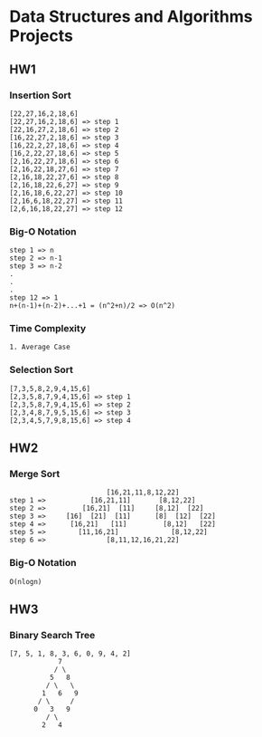 # Data Structures and Algorithms Projects

## HW1

### Insertion Sort

```
[22,27,16,2,18,6]
[22,27,16,2,18,6] => step 1
[22,16,27,2,18,6] => step 2
[16,22,27,2,18,6] => step 3
[16,22,2,27,18,6] => step 4
[16,2,22,27,18,6] => step 5
[2,16,22,27,18,6] => step 6
[2,16,22,18,27,6] => step 7
[2,16,18,22,27,6] => step 8
[2,16,18,22,6,27] => step 9
[2,16,18,6,22,27] => step 10
[2,16,6,18,22,27] => step 11
[2,6,16,18,22,27] => step 12

```

### Big-O Notation

```
step 1 => n
step 2 => n-1
step 3 => n-2
.
.
.
step 12 => 1
n+(n-1)+(n-2)+...+1 = (n^2+n)/2 => O(n^2)
```

### Time Complexity

```
1. Average Case
```

### Selection Sort

```
[7,3,5,8,2,9,4,15,6]
[2,3,5,8,7,9,4,15,6] => step 1
[2,3,5,8,7,9,4,15,6] => step 2
[2,3,4,8,7,9,5,15,6] => step 3
[2,3,4,5,7,9,8,15,6] => step 4
```

## HW2

### Merge Sort

```
						[16,21,11,8,12,22]
step 1 =>			[16,21,11]       [8,12,22]
step 2 =>		  [16,21]  [11]     [8,12]  [22]
step 3 =>	  [16]  [21]  [11]      [8]  [12]  [22]
step 4 =>	   [16,21]   [11]         [8,12]   [22]
step 5 =>		 [11,16,21]             [8,12,22]
step 6 =>				[8,11,12,16,21,22]
```

### Big-O Notation

```
O(nlogn)
```

## HW3

### Binary Search Tree

```
[7, 5, 1, 8, 3, 6, 0, 9, 4, 2]
			7
           / \
          5   8
         / \   \
        1   6   9
       / \     /
      0   3   9
         / \
        2   4
```
